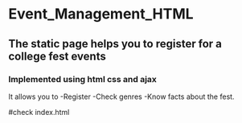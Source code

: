 # Event_Management_HTML
## The static page helps you to register for a college fest events 
### Implemented using html css and ajax

It allows you to
-Register
-Check genres
-Know facts about the fest.

#check index.html
